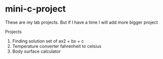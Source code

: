 # mini-c-project
These are my lab projects. But if I have a time I will add more bigger project

Projects

1. Finding solution set of ax2 + bx + c
2. Temperature converter fahrenheit to celsius 
3. Body surface calculator
